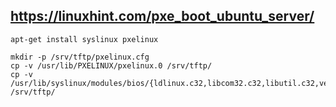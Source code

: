 ## https://linuxhint.com/pxe_boot_ubuntu_server/

```
apt-get install syslinux pxelinux

mkdir -p /srv/tftp/pxelinux.cfg
cp -v /usr/lib/PXELINUX/pxelinux.0 /srv/tftp/
cp -v /usr/lib/syslinux/modules/bios/{ldlinux.c32,libcom32.c32,libutil.c32,vesamenu.c32} /srv/tftp/
```
